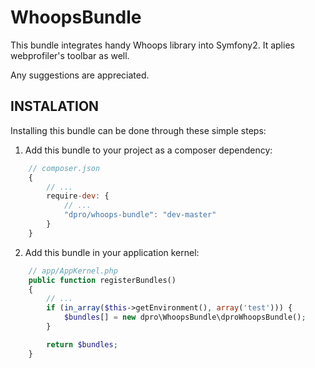 WhoopsBundle
============
This bundle integrates handy Whoops library into Symfony2. It aplies webprofiler's toolbar as well.

Any suggestions are appreciated.

INSTALATION
-----------
Installing this bundle can be done through these simple steps:

1. Add this bundle to your project as a composer dependency:
```javascript
    // composer.json
    {
        // ...
        require-dev: {
            // ...
            "dpro/whoops-bundle": "dev-master"
        }
    }
```

2. Add this bundle in your application kernel:
```php
    // app/AppKernel.php
    public function registerBundles()
    {
        // ...
        if (in_array($this->getEnvironment(), array('test'))) {
            $bundles[] = new dpro\WhoopsBundle\dproWhoopsBundle();
        }

        return $bundles;
    }
```
